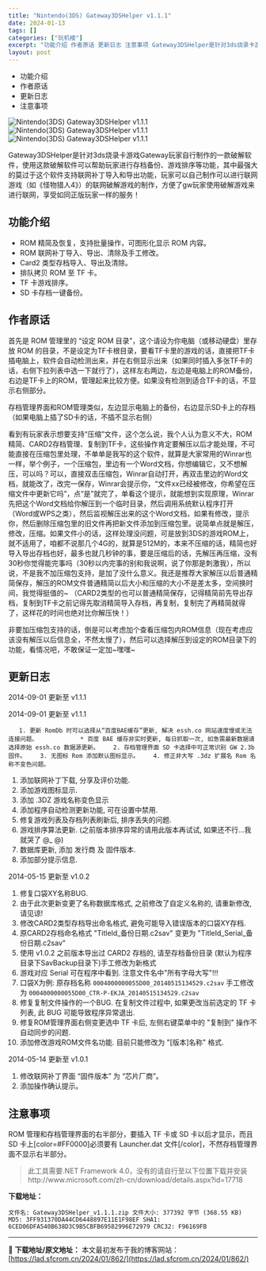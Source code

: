 ```yaml
---
title: "Nintendo(3DS) Gateway3DSHelper v1.1.1"
date: 2024-01-13
tags: []
categories: ["玩机楼"]
excerpt: "功能介绍 作者原话 更新日志 注意事项 Gateway3DSHelper是针对3ds烧录卡游戏Gateway玩家自行制作的一款破解软件，使用这款破解软件可以帮助玩家进行存档备份、游戏排序等功能，其中最强大的莫过于这个软件支持联网补丁导入和导出功能，玩家可以自己制作可以进行联网游戏（如《怪物猎人4》）&hellip;"
layout: post
---
```


<div>
<ul>
 	<li>功能介绍</li>
 	<li>作者原话</li>
 	<li>更新日志</li>
 	<li>注意事项</li>
</ul>
</div>
<img title="gateway 3ds烧录卡" src="https://lad.sfcrom.cn/wp-content/uploads/2024/01/20240112_65a166016b467.png" alt="Nintendo(3DS) Gateway3DSHelper v1.1.1" />

<img title="Nintendo(3DS) Gateway3DSHelper v1.1.1" src="https://lad.sfcrom.cn/wp-content/uploads/2024/01/20240112_65a16602bb388.jpg" alt="Nintendo(3DS) Gateway3DSHelper v1.1.1" />

<img title="Nintendo(3DS) Gateway3DSHelper v1.1.1" src="https://lad.sfcrom.cn/wp-content/uploads/2024/01/20240112_65a16605494a3.jpg" alt="Nintendo(3DS) Gateway3DSHelper v1.1.1" />

Gateway3DSHelper是针对3ds烧录卡游戏Gateway玩家自行制作的一款破解软件，使用这款破解软件可以帮助玩家进行存档备份、游戏排序等功能，其中最强大的莫过于这个软件支持联网补丁导入和导出功能，玩家可以自己制作可以进行联网游戏（如《怪物猎人4》）的联网破解游戏的制作，方便了gw玩家使用破解游戏来进行联网，享受如同正版玩家一样的服务！

<a name="ci_title0"></a>
<h2>功能介绍</h2>
<ul>
 	<li>ROM 精简及恢复，支持批量操作，可图形化显示 ROM 内容。</li>
 	<li>ROM 联网补丁导入、导出、清除及手工修改。</li>
 	<li>Card2 类型存档导入、导出及清除。</li>
 	<li>排队拷贝 ROM 至 TF 卡。</li>
 	<li>TF 卡游戏排序。</li>
 	<li>SD 卡存档一键备份。</li>
</ul>
<a name="ci_title1"></a>
<h2>作者原话</h2>
首先是 ROM 管理里的 “设定 ROM 目录”，这个请设为你电脑（或移动硬盘）里存放 ROM 的目录，不是设定为TF卡根目录，要看TF卡里的游戏的话，直接把TF卡插电脑上，软件会自动检测出来，并在右侧显示出来（如果同时插入多张TF卡的话，右侧下拉列表中选一下就行了），这样左右两边，左边是电脑上的ROM备份，右边是TF卡上的ROM，管理起来比较方便。如果没有检测到适合TF卡的话，不显示右侧部分。

存档管理界面和ROM管理类似，左边显示电脑上的备份，右边显示SD卡上的存档（如果电脑上插了SD卡的话，不插不显示右侧）

看到有玩家表示想要支持“压缩”文件，这个怎么说，我个人认为意义不大，ROM精简、CARD2存档管理、复制到TF卡，这些操作肯定要解压以后才能处理，不可能直接在压缩包里处理，不单单是我写的这个软件，就算是大家常用的Winrar也一样，举个例子，一个压缩包，里边有一个Word文档，你想编辑它，又不想解压，可以吗？可以，直接双击压缩包，Winrar自动打开，再双击里边的Word文档，就能改了，改完一保存，Winrar会提示你，“文件xx已经被修改，你希望在压缩文件中更新它吗”，点“是”就完了，单看这个提示，就能想到实现原理，Winrar先把这个Word文档给你解压到一个临时目录，然后调用系统默认程序打开（Word或WPS之类），然后监视解压出来的这个Word文档，如果有修改，提示你，然后删除压缩包里的旧文件再把新文件添加到压缩包里。说简单点就是解压，修改，压缩。如果文件小的话，这样处理没问题，可是放到3DS的游戏ROM上，就不适用了，咱都不说那几个4G的，就算是512M的，本来不压缩的话，精简也好导入导出存档也好，最多也就几秒钟的事，要是压缩后的话，先解压再压缩，没有30秒你觉得能完事吗（30秒以内完事的别和我说啊，说了你那是刺激我），所以说，不是我不加压缩包支持，是加了没什么意义。我还是推荐大家解压以后普通精简保存，解压的ROM文件普通精简以后大小和压缩的大小不是差太多，空间换时间，我觉得挺值的~ （CARD2类型的也可以普通精简保存，记得精简前先导出存档，复制到TF卡之前记得先取消精简导入存档，再复制，复制完了再精简就得了，这样花的时间也绝对比你解压快！）

非要加压缩包支持的话，倒是可以考虑加个查看压缩包内ROM信息（现在考虑应该没有解压以后信息全，不然太慢了），然后可以选择解压到设定的ROM目录下的功能，看情况吧，不敢保证一定加~嘿嘿~

<a name="ci_title2"></a>
<h2>更新日志</h2>
2014-09-01 更新至 v1.1.1

2014-09-01 更新至 v1.1.1
<pre><code>   1. 更新 RomDb 时可以选择从“百度BAE缓存”更新, 解决 essh.co 网站速度慢或无法连接问题。            * 百度 BAE 缓存非实时更新, 每日抓取一次, 如急需最新数据请选择原始 essh.co 数据源更新。    2. 存档管理界面 SD 卡选择中可正常识别 GW 2.3b 固件。    3. 无图标 Rom 添加默认图标显示。    4. 修正非大写 .3dz 扩展名 Rom 名称不变色问题。 </code></pre>
<ol>
 	<li>添加联网补丁下载, 分享及评价功能.</li>
 	<li>添加游戏图标显示.</li>
 	<li>添加 .3DZ 游戏名称变色显示</li>
 	<li>添加程序自动检测更新功能, 可在设置中禁用.</li>
 	<li>修复游戏列表及存档列表刷新后, 排序丢失的问题.</li>
 	<li>游戏排序算法更新. (之前版本排序异常的请用此版本再试试, 如果还不行...我就哭了 @_ @)</li>
 	<li>数据库更新, 添加 发行商 及 固件版本.</li>
 	<li>添加部分提示信息.</li>
</ol>
2014-05-15 更新至 v1.0.2
<ol>
 	<li>修复口袋XY名称BUG.</li>
 	<li>由于此次更新变更了名称数据库格式, 之前修改了自定义名称的, 请重新修改, 请见谅!</li>
 	<li>修改CARD2类型存档导出命名格式, 避免可能导入错误版本的口袋XY存档.</li>
 	<li>原CARD2存档命名格式 "TitleId_备份日期.c2sav" 变更为 "TitleId_Serial_备份日期.c2sav"</li>
 	<li>使用 v1.0.2 之前版本导出过 CARD2 存档的, 请至存档备份目录 (默认为程序目录下SavBackup目录下)手工修改为新格式</li>
 	<li>游戏对应 Serial 可在程序中看到. 注意文件名中"所有字母大写"!!!</li>
 	<li>口袋X为例:
原存档名称 <code>0004000000055D00_20140515134529.c2sav</code>
手工修改为 <code>0004000000055D00_CTR-P-EKJA_20140515134529.c2sav</code></li>
 	<li>修复复制文件操作的一个BUG. 在复制文件过程中, 如果更改当前选定的 TF 卡列表, 此 BUG 可能导致程序异常退出.</li>
 	<li>修复ROM管理界面右侧变更选中 TF 卡后, 左侧右键菜单中的 "复制到" 操作不自动同步的问题.</li>
 	<li>添加修改游戏ROM文件名功能. 目前只能修改为 "[版本]名称" 格式.</li>
</ol>
2014-05-14 更新至 v1.0.1
<ol>
 	<li>修改联网补丁界面 “固件版本” 为 “芯片厂商”。</li>
 	<li>添加操作确认提示。</li>
</ol>
<a name="ci_title3"></a>
<h2>注意事项</h2>
ROM 管理和存档管理界面的右半部分，要插入 TF 卡或 SD 卡以后才显示，而且 SD 卡上[color=#FF0000]必须要有 Launcher.dat 文件[/color]，不然存档管理界面不显示右半部分。
<blockquote>此工具需要.NET Framework 4.0，没有的请自行至以下位置下载并安装
http://www.microsoft.com/zh-cn/download/details.aspx?id=17718</blockquote>
<strong>下载地址：</strong><span style="color: #ffffff;">https://juse.lanzoui.com/iBqt0s5ocdc</span>
<pre><code>文件名: Gateway3DSHelper_v1.1.1.zip 文件大小: 377392 字节 (368.55 KB) MD5: 3FF931370DA44CD6448897E11E1F98EF SHA1: 6CED06DFA540B638D3C9B5CBFB69582996E72979 CRC32: F96169FB</code></pre>

---
📖 **下载地址/原文地址：** 本文最初发布于我的博客网站：[https://lad.sfcrom.cn/2024/01/862/](https://lad.sfcrom.cn/2024/01/862/)
